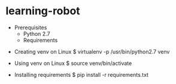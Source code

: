 # learning-robot

* Prerequisites
    * Python 2.7
    * Requirements

- Creating venv on Linux
$ virtualenv -p /usr/bin/python2.7 venv

- Using venv on Linux
$ source venv/bin/activate

- Installing requirements
$ pip install -r requirements.txt
